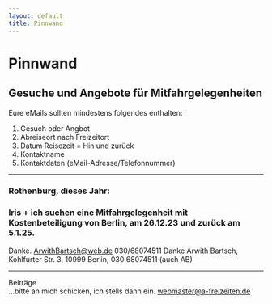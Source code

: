 ```yaml
---
layout: default
title: Pinnwand
---
```

# Pinnwand

## Gesuche und Angebote für Mitfahrgelegenheiten
Eure eMails sollten mindestens folgendes enthalten:
1. Gesuch oder Angbot
2. Abreiseort nach Freizeitort
3. Datum Reisezeit = Hin und zurück
4. Kontaktname 
5. Kontaktdaten (eMail-Adresse/Telefonnummer)

------------------------------------------------------------------------
 
### Rothenburg, dieses Jahr: 
### Iris + ich suchen eine Mitfahrgelegenheit mit Kostenbeteiligung von Berlin, am 26.12.23 und zurück am 5.1.25. 
Danke. 
ArwithBartsch@web.de 030/68074511 
Danke 
Arwith Bartsch, Kohlfurter Str. 3,
10999 Berlin, 030 68074511 (auch AB)

-------------------------------------------------------------------------

Beiträge<br>
...bitte an mich schicken, ich stells dann ein.
<webmaster@a-freizeiten.de>





